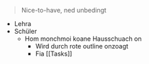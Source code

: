 > Nice-to-have, ned unbedingt

- Lehra
- Schüler
	- Hom monchmoi koane Hausschuach on
		- Wird durch rote outline onzoagt
		- Fia [[Tasks]]